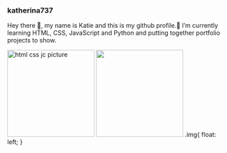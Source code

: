 ### katherina737 
Hey there 👋,
my name is Katie and this is my github profile.🌱 I’m currently learning HTML, CSS, JavaScript and Python and putting together portfolio projects to show.

<img src="https://user-images.githubusercontent.com/30186107/29488525-f55a69d0-84da-11e7-8a39-5476f663b5eb.png" alt="html css jc picture" width="200"/>

<img src="https://www.svgrepo.com/show/376344/python.svg" width="200"/>
.img{
  float: left;
}

